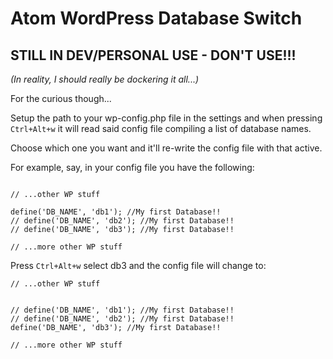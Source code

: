 Atom WordPress Database Switch
==============================

## STILL IN DEV/PERSONAL USE - DON'T USE!!!

_(In reality, I should really be dockering it all...)_

For the curious though...

Setup the path to your wp-config.php file in the settings and when pressing
`Ctrl+Alt+w` it will read said config file compiling a list of database names.

Choose which one you want and it'll re-write the config file with that active.

For example, say, in your config file you have the following:

```

// ...other WP stuff

define('DB_NAME', 'db1'); //My first Database!!
// define('DB_NAME', 'db2'); //My first Database!!
// define('DB_NAME', 'db3'); //My first Database!!

// ...more other WP stuff

```

Press `Ctrl+Alt+w` select db3 and the config file will change to:

```
// ...other WP stuff


// define('DB_NAME', 'db1'); //My first Database!!
// define('DB_NAME', 'db2'); //My first Database!!
define('DB_NAME', 'db3'); //My first Database!!

// ...more other WP stuff
```
